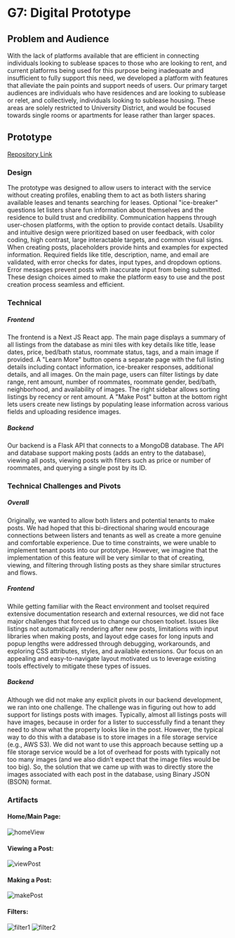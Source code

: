 # G7: Digital Prototype

## Problem and Audience

With the lack of platforms available that are efficient in connecting individuals looking to sublease spaces to those who are looking to rent, and current platforms being used for this purpose being inadequate and insufficient to fully support this need, we developed a platform with features that alleviate the pain points and support needs of users. Our primary target audiences are individuals who have residences and are looking to sublease or relet, and collectively, individuals looking to sublease housing. These areas are solely restricted to University District, and would be focused towards single rooms or apartments for lease rather than larger spaces.

## Prototype

[Repository Link](https://github.com/UWSocialComputing/husky-hackers-code)

### Design

The prototype was designed to allow users to interact with the service without creating profiles, enabling them to act as both listers sharing available leases and tenants searching for leases. Optional "ice-breaker" questions let listers share fun information about themselves and the residence to build trust and credibility. Communication happens through user-chosen platforms, with the option to provide contact details. Usability and intuitive design were prioritized based on user feedback, with color coding, high contrast, large interactable targets, and common visual signs. When creating posts, placeholders provide hints and examples for expected information. Required fields like title, description, name, and email are validated, with error checks for dates, input types, and dropdown options. Error messages prevent posts with inaccurate input from being submitted. These design choices aimed to make the platform easy to use and the post creation process seamless and efficient.

### Technical

##### Frontend

The frontend is a Next JS React app. The main page displays a summary of all listings from the database as mini tiles with key details like title, lease dates, price, bed/bath status, roommate status, tags, and a main image if provided. A "Learn More" button opens a separate page with the full listing details including contact information, ice-breaker responses, additional details, and all images. On the main page, users can filter listings by date range, rent amount, number of roommates, roommate gender, bed/bath, neighborhood, and availability of images. The right sidebar allows sorting listings by recency or rent amount. A "Make Post" button at the bottom right lets users create new listings by populating lease information across various fields and uploading residence images.

##### Backend

Our backend is a Flask API that connects to a MongoDB database. The API and database support making posts (adds an entry to the database), viewing all posts, viewing posts with filters such as price or number of roommates, and querying a single post by its ID.

### Technical Challenges and Pivots

##### Overall

Originally, we wanted to allow both listers and potential tenants to make posts. We had hoped that this bi-directional sharing would encourage connections between listers and tenants as well as create a more genuine and comfortable experience. Due to time constraints, we were unable to implement tenant posts into our prototype. However, we imagine that the implementation of this feature will be very similar to that of creating, viewing, and filtering through listing posts as they share similar structures and flows.

##### Frontend

While getting familiar with the React environment and toolset required extensive documentation research and external resources, we did not face major challenges that forced us to change our chosen toolset. Issues like listings not automatically rendering after new posts, limitations with input libraries when making posts, and layout edge cases for long inputs and popup lengths were addressed through debugging, workarounds, and exploring CSS attributes, styles, and available extensions. Our focus on an appealing and easy-to-navigate layout motivated us to leverage existing tools effectively to mitigate these types of issues.

##### Backend

Although we did not make any explicit pivots in our backend development, we ran into one challenge. The challenge was in figuring out how to add support for listings posts with images. Typically, almost all listings posts will have images, because in order for a lister to successfully find a tenant they need to show what the property looks like in the post. However, the typical way to do this with a database is to store images in a file storage service (e.g., AWS S3). We did not want to use this approach because setting up a file storage service would be a lot of overhead for posts with typically not too many images (and we also didn’t expect that the image files would be too big). So, the solution that we came up with was to directly store the images associated with each post in the database, using Binary JSON (BSON) format.

### Artifacts

#### Home/Main Page:

![homeView](images/Ai4_Image_1.png)

#### Viewing a Post:

![viewPost](images/7Kv_Image_2.png)

#### Making a Post:

![makePost](images/46i_Image_3.png)

#### Filters:

![filter1](images/filter1.jpeg)
![filter2](images/filter2.jpeg)
